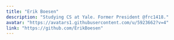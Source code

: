 ```yaml
---
title: "Erik Boesen"
description: "Studying CS at Yale. Former President @frc1418."
avatar: "https://avatars1.githubusercontent.com/u/5923662?v=4"
link: "https://github.com/ErikBoesen"
---
```

